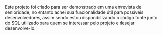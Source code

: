 Este projeto foi criado para ser demonstrado em uma entrevista de senioridade, no entanto achei sua funcionalidade útil para possíveis desenvolvedores, assim sendo estou disponibilizando o código fonte junto do SQL utilizado para quem se interessar pelo projeto e desejar desenvolve-lo.

